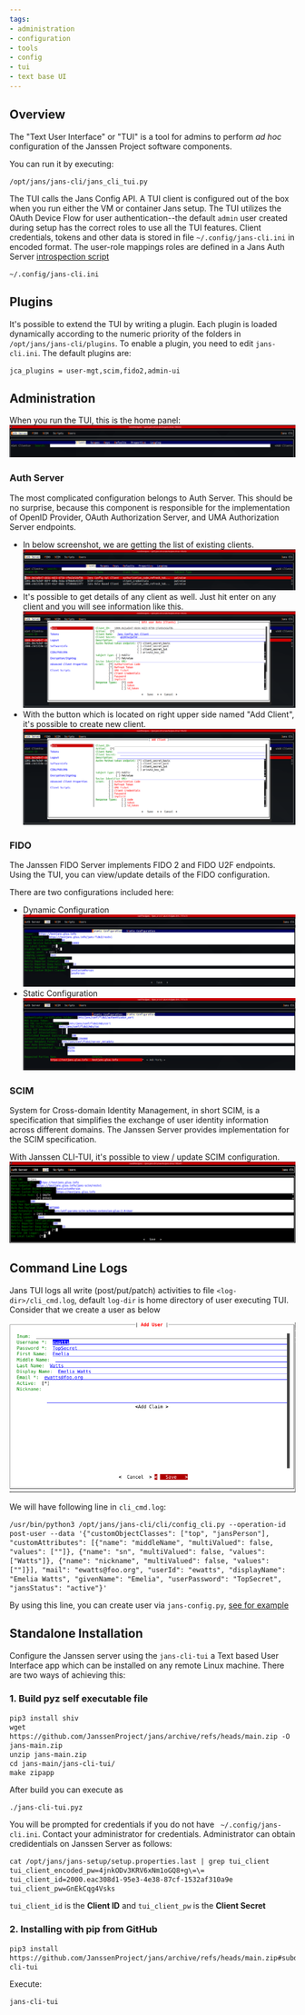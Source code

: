 ```yaml
---
tags:
- administration
- configuration
- tools
- config
- tui
- text base UI
---
```


## Overview

The "Text User Interface" or "TUI" is a tool for admins to perform *ad
hoc* configuration of the Janssen Project software components.

You can run it by executing:

```
/opt/jans/jans-cli/jans_cli_tui.py

```

The TUI calls the Jans Config API. A TUI client is configured out of the
box when you run either the VM or container Jans setup. The TUI utilizes the
OAuth Device Flow for user authentication--the default `admin` user created
during setup has the correct roles to use all the TUI features. Client
credentials, tokens and other data is stored in file `~/.config/jans-cli.ini` in
encoded format. The user-role mappings roles are defined in a Jans Auth Server
[introspection script](https://github.com/JanssenProject/jans/blob/main/docs/script-catalog/introspection/introspection-role-based-scope/introspection_role_based_scope.py)

```
~/.config/jans-cli.ini
```

## Plugins

It's possible to extend the TUI by writing a plugin. Each plugin is loaded
dynamically according to the numeric priority of the folders in
`/opt/jans/jans-cli/plugins`. To enable a plugin, you need to edit
`jans-cli.ini`. The default plugins are:

```
jca_plugins = user-mgt,scim,fido2,admin-ui

```

## Administration

When you run the TUI, this is the home panel:
![image](../../../../assets/Jans_TUI_Main_panel.png)

### Auth Server

The most complicated configuration belongs to Auth Server. This should be no
surprise, because this component is responsible for the implementation of
OpenID Provider, OAuth Authorization Server, and UMA Authorization Server
endpoints.

- In below screenshot, we are getting the list of existing clients. ![image](../../../../assets/Jans_TUI_Auth_Server_Get_client_list.png)
- It's possible to get details of any client as well. Just hit enter on any client and  you will see information like this. ![image](../../../../assets/Jans_TUI_Auth_Server_Client_detail.png)
- With the button which is located on right upper side named "Add Client", it's possible to create new client. ![image](../../../../assets/Jans_TUI_Auth_Server_Add_new_client.png)

### FIDO

The Janssen FIDO Server implements FIDO 2 and FIDO U2F endpoints. Using the
TUI, you can view/update details of the FIDO configuration.

There are two configurations included here:

- Dynamic Configuration ![image](../../../../assets/Jans_TUI_Fido_Dynamic_Configuration.png)
- Static Configuration ![image](../../../../assets/Jans_TUI_Fido_Static_Configuration.png)

### SCIM

System for Cross-domain Identity Management, in short SCIM, is a specification
that simplifies the exchange of user identity information across different
domains. The Janssen Server provides implementation for the SCIM specification.

With Janssen CLI-TUI, it's possible to view / update SCIM configuration. ![image](../../../../assets/Janssen_TUI_SCIM_1.png)

## Command Line Logs
Jans TUI logs all write (post/put/patch) activities to file `<log-dir>/cli_cmd.log`, default `log-dir` is home directory 
of user executing TUI. Consider that we create a user as below

![](../../../../assets/jans-tui-create-user.png)

We will have following line in `cli_cmd.log`:

```
/usr/bin/python3 /opt/jans/jans-cli/cli/config_cli.py --operation-id post-user --data '{"customObjectClasses": ["top", "jansPerson"], "customAttributes": [{"name": "middleName", "multiValued": false, "values": [""]}, {"name": "sn", "multiValued": false, "values": ["Watts"]}, {"name": "nickname", "multiValued": false, "values": [""]}], "mail": "ewatts@foo.org", "userId": "ewatts", "displayName": "Emelia Watts", "givenName": "Emelia", "userPassword": "TopSecret", "jansStatus": "active"}'
```

By using this line, you can create user via `jans-config.py`, [see for example](using-command-line-log.md)


## Standalone Installation

Configure the Janssen server using the `jans-cli-tui` a Text based User Interface app which can be installed on any remote Linux machine.
There are two ways of achieving this:


### 1. Build pyz self executable file

```
pip3 install shiv
wget https://github.com/JanssenProject/jans/archive/refs/heads/main.zip -O jans-main.zip
unzip jans-main.zip
cd jans-main/jans-cli-tui/
make zipapp
```

After build you can execute as

```
./jans-cli-tui.pyz
```

You will be prompted for credentials if you do not have ` ~/.config/jans-cli.ini`. 
Contact your administrator for credentials. Administrator can obtain credidentials on Janssen Server as follows:

```
cat /opt/jans/jans-setup/setup.properties.last | grep tui_client
tui_client_encoded_pw=4jnkODv3KRV6xNm1oGQ8+g\=\=
tui_client_id=2000.eac308d1-95e3-4e38-87cf-1532af310a9e
tui_client_pw=GnEkCqg4Vsks
```

`tui_client_id` is the **Client ID** and `tui_client_pw` is the **Client Secret**


### 2. Installing with pip from GitHub

```
pip3 install https://github.com/JanssenProject/jans/archive/refs/heads/main.zip#subdirectory=jans-cli-tui
```

Execute:

```
jans-cli-tui
```

